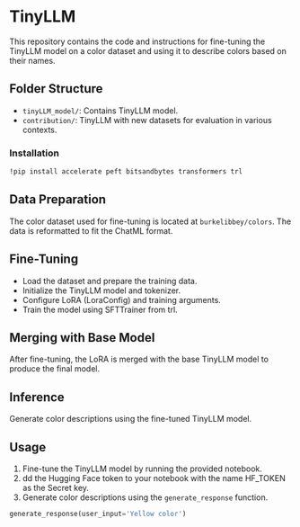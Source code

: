 # TinyLLM 

This repository contains the code and instructions for fine-tuning the TinyLLM model on a color dataset and using it to describe colors based on their names.

## Folder Structure

- `tinyLLM_model/`: Contains TinyLLM model.
- `contribution/`: TinyLLM with new datasets for evaluation in various contexts.


### Installation

```bash
!pip install accelerate peft bitsandbytes transformers trl

```


## Data Preparation

The color dataset used for fine-tuning is located at `burkelibbey/colors`. The data is reformatted to fit the ChatML format.

## Fine-Tuning

- Load the dataset and prepare the training data.
- Initialize the TinyLLM model and tokenizer.
- Configure LoRA (LoraConfig) and training arguments.
- Train the model using SFTTrainer from trl.

## Merging with Base Model

After fine-tuning, the LoRA is merged with the base TinyLLM model to produce the final model.

## Inference

Generate color descriptions using the fine-tuned TinyLLM model.

## Usage

1. Fine-tune the TinyLLM model by running the provided notebook.
2. dd the Hugging Face token to your notebook with the name HF_TOKEN as the Secret key.
3. Generate color descriptions using the `generate_response` function.

```python
generate_response(user_input='Yellow color')
```

